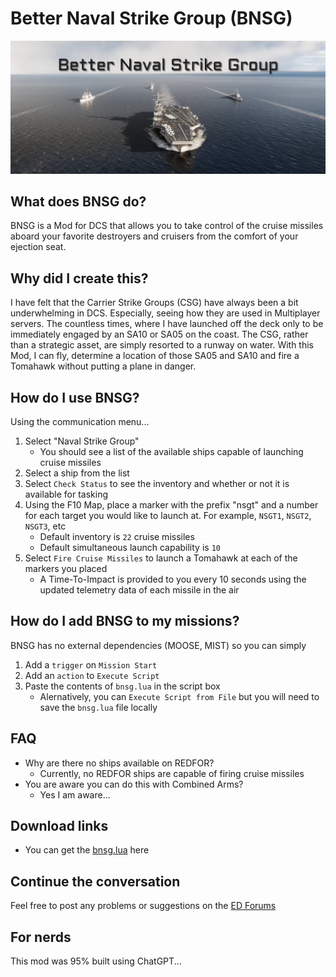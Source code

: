 # Better Naval Strike Group (BNSG)

![Banner](.github/media/bnsg-logo.png)

## What does BNSG do?
BNSG is a Mod for DCS that allows you to take control of the cruise missiles aboard your favorite destroyers and cruisers from the comfort of your ejection seat.

## Why did I create this?
I have felt that the Carrier Strike Groups (CSG) have always been a bit underwhelming in DCS. Especially, seeing how they are used in Multiplayer servers. The countless times, where I have launched off the deck only to be immediately engaged by an SA10 or SA05 on the coast. The CSG, rather than a strategic asset, are simply resorted to a runway on water. With this Mod, I can fly, determine a location of those SA05 and SA10 and fire a Tomahawk without putting a plane in danger.

## How do I use BNSG?
Using the communication menu...
1. Select "Naval Strike Group"
    * You should see a list of the available ships capable of launching cruise missiles
3. Select a ship from the list
4. Select `Check Status` to see the inventory and whether or not it is available for tasking
5. Using the F10 Map, place a marker with the prefix "nsgt" and a number for each target you would like to launch at. For example, `NSGT1`, `NSGT2`, `NSGT3`, etc
    * Default inventory is `22` cruise missiles
    * Default simultaneous launch capability is `10`
6. Select `Fire Cruise Missiles` to launch a Tomahawk at each of the markers you placed
    * A Time-To-Impact is provided to you every 10 seconds using the updated telemetry data of each missile in the air

## How do I add BNSG to my missions?
BNSG has no external dependencies (MOOSE, MIST) so you can simply
1. Add a `trigger` on `Mission Start`
2. Add an `action` to `Execute Script`
3. Paste the contents of `bnsg.lua` in the script box
    * Alernatively, you can `Execute Script from File` but you will need to save the `bnsg.lua` file locally

## FAQ
* Why are there no ships available on REDFOR?
    * Currently, no REDFOR ships are capable of firing cruise missiles
* You are aware you can do this with Combined Arms?
    * Yes I am aware...

## Download links
* You can get the [bnsg.lua](bnsg.lua) here

## Continue the conversation
Feel free to post any problems or suggestions on the [ED Forums](https://forum.dcs.world/topic/368420-better-naval-strike-group-bnsg/)
  
## For nerds
This mod was 95% built using ChatGPT...
